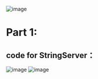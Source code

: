 ![image](https://github.com/Boscoliu1994/lab3/blob/main/Title.jpg)

# Part 1:
##  code for StringServer：
> 
![image](https://github.com/Boscoliu1994/lab3/blob/main/Hello.jpg)
![image](https://github.com/Boscoliu1994/lab3/blob/main/Howareyou.jpg)


